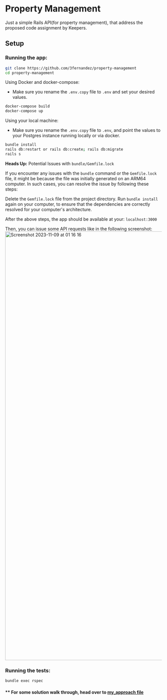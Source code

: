 # Property Management

Just a simple Rails API(for property management), that address the proposed code assignment by Keepers.

## Setup

### Running the app:
```sh
git clone https://github.com/3fernandez/property-management
cd property-management
```

Using Docker and docker-compose:
- Make sure you rename the `.env.copy` file to `.env` and set your desired values.
```sh
docker-compose build
docker-compose up
```

Using your local machine:
- Make sure you rename the `.env.copy` file to `.env`, and point the values to your Postgres instance running locally or via docker.
```sh
bundle install
rails db:restart or rails db:create; rails db:migrate
rails s
```
**Heads Up:** Potential Issues with `bundle/Gemfile.lock`

If you encounter any issues with the `bundle` command or the `Gemfile.lock` file, it might be because the file was initially generated on an ARM64 computer. In such cases, you can resolve the issue by following these steps:

Delete the `Gemfile.lock` file from the project directory.
Run `bundle install` again on your computer, to ensure that the dependencies are correctly resolved for your computer's architecture.

After the above steps, the app should be available at your: `localhost:3000`

Then, you can issue some API requests like in the following screenshot:
<img width="1374" alt="Screenshot 2023-11-09 at 01 16 16" src="https://github.com/3fernandez/property-management/assets/3707769/6cc248ec-f0fe-4412-ae78-d73642e2314a">


### Running the tests:
```sh
bundle exec rspec
```

#### ** For some solution walk through, head over to [my_approach file](./my_approach.md)
